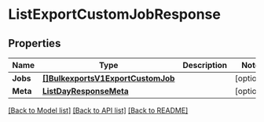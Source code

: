 # ListExportCustomJobResponse

## Properties

Name | Type | Description | Notes
------------ | ------------- | ------------- | -------------
**Jobs** | [**[]BulkexportsV1ExportCustomJob**](BulkexportsV1ExportCustomJob.md) |  |[optional] 
**Meta** | [**ListDayResponseMeta**](ListDayResponseMeta.md) |  |[optional] 

[[Back to Model list]](../README.md#documentation-for-models) [[Back to API list]](../README.md#documentation-for-api-endpoints) [[Back to README]](../README.md)


